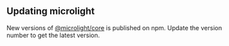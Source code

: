 ## Updating microlight

New versions of [@microlight/core](https://www.npmjs.com/package/@microlight/core) is published on npm. Update the version number to get the latest version.
